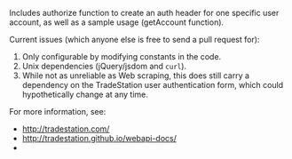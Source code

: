 Includes authorize function to create an auth header for one specific user account, as well as a sample usage (getAccount function).

Current issues (which anyone else is free to send a pull request for):

1. Only configurable by modifying constants in the code.
2. Unix dependencies (jQuery/jsdom and `curl`).
3. While not as unreliable as Web scraping, this does still carry a dependency on the TradeStation user authentication form, which could hypothetically change at any time.

For more information, see:

* http://tradestation.com/
* http://tradestation.github.io/webapi-docs/
* 

